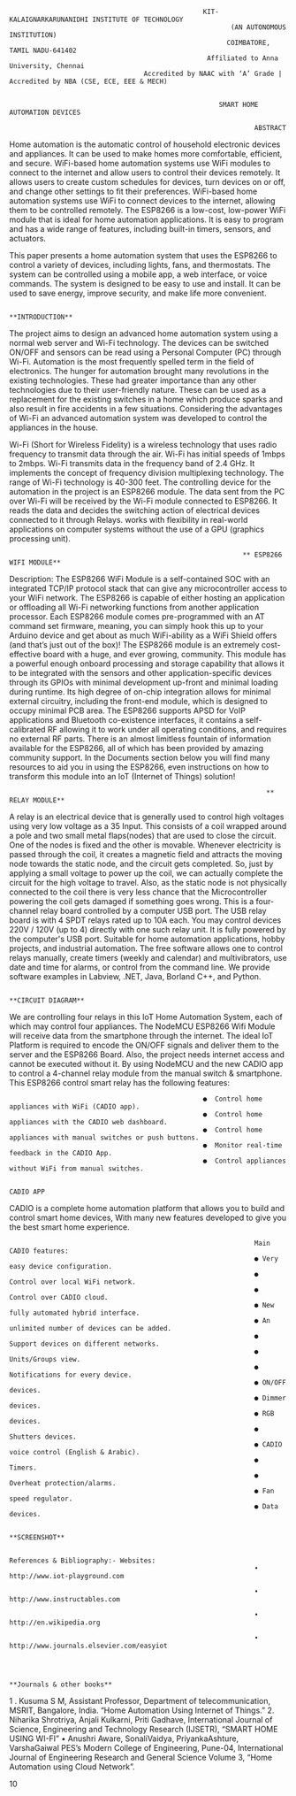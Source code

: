                                                      KIT-KALAIGNARKARUNANIDHI INSTITUTE OF TECHNOLOGY
                                                            (AN AUTONOMOUS INSTITUTION)
                                                           COIMBATORE, TAMIL NADU-641402
                                                      Affiliated to Anna University, Chennai
                                      Accredited by NAAC with ‘A’ Grade | Accredited by NBA (CSE, ECE, EEE & MECH)


                                                         SMART HOME AUTOMATION DEVICES
 
                                                                  ABSTRACT



Home automation is the automatic control of household electronic devices and appliances. It can be used to make homes more comfortable, efficient, and secure. WiFi-based home automation systems use WiFi modules to connect to the internet and allow users to control their devices remotely. It allows users to create custom schedules for devices, turn devices on or off, and change other settings to fit their preferences. WiFi-based home automation systems use WiFi to connect devices to the internet, allowing them to be controlled remotely. The ESP8266 is a low-cost, low-power WiFi module that is ideal for home automation applications. It is easy to program and has a wide range of features, including built-in timers, sensors, and actuators.

This paper presents a home automation system that uses the ESP8266 to control a variety of devices, including lights, fans, and thermostats. The system can be controlled using a mobile app, a web interface, or voice commands. The system is designed to be easy to use and install. It can be used to save energy, improve security, and make life more convenient.
 
                                                                **INTRODUCTION**

The project aims to design an advanced home automation system using a normal web server and Wi-Fi technology. The devices can be switched ON/OFF and sensors can be read using a Personal Computer (PC) through Wi-Fi. Automation is the most frequently spelled term in the field of electronics. The hunger for automation brought many revolutions in the existing technologies. These had greater importance than any other technologies due to their user-friendly nature. These can be used as a replacement for the existing switches in a home which produce sparks and also result in fire accidents in a few situations. Considering the advantages of Wi-Fi an advanced automation system was developed to control the appliances in the house.

Wi-Fi (Short for Wireless Fidelity) is a wireless technology that uses radio frequency to transmit data through the air. Wi-Fi has initial speeds of 1mbps to 2mbps. Wi-Fi transmits data in the frequency band of 2.4 GHz. It implements the concept of frequency division multiplexing technology. The range of Wi-Fi technology is 40-300 feet. The controlling device for the automation in the project is an ESP8266 module. The data sent from the PC over Wi-Fi will be received by the Wi-Fi module connected to ESP8266. It reads the data and decides the switching action of electrical devices connected to it through Relays. works with flexibility in real-world applications on computer systems without the use of a GPU (graphics processing unit).
 

                                                               ** ESP8266 WIFI MODULE**




Description: The ESP8266 WiFi Module is a self-contained SOC with an integrated TCP/IP protocol stack that can give any microcontroller access to your WiFi network. The ESP8266 is capable of either hosting an application or offloading all Wi-Fi networking functions from another application processor. Each ESP8266 module comes pre-programmed with an AT command set firmware, meaning, you can simply hook this up to your Arduino device and get about as much WiFi-ability as a WiFi Shield offers (and that’s just out of the box)! The ESP8266 module is an extremely cost-effective board with a huge, and ever growing, community. This module has a powerful enough onboard processing and storage capability that allows it to be integrated with the sensors and other application-specific devices through its GPIOs with minimal development up-front and minimal loading during runtime. Its high degree of on-chip integration allows for minimal external circuitry, including the front-end module, which is designed to occupy minimal PCB area.
The ESP8266 supports APSD for VoIP applications and Bluetooth co-existence interfaces, it contains a self-calibrated RF allowing it to work under all operating conditions, and requires no external RF parts. There is an almost limitless fountain of information available for the ESP8266, all of which has been provided by amazing community support. In the Documents section below you will find many resources to aid you in using the ESP8266, even instructions on how to transform this module into an IoT (Internet of Things) solution!
 
                                                                      
                                                                      
                                                                     ** RELAY MODULE**

A relay is an electrical device that is generally used to control high voltages using very low voltage as a 35 Input. This consists of a coil wrapped around a pole and two small metal flaps(nodes) that are used to close the circuit. One of the nodes is fixed and the other is movable. Whenever electricity is passed through the coil, it creates a magnetic field and attracts the moving node towards the static node, and the circuit gets completed. So, just by applying a small voltage to power up the coil, we can actually complete the circuit for the high voltage to travel. Also, as the static node is not physically connected to the coil there is very less chance that the Microcontroller powering the coil gets damaged if something goes wrong. This is a four-channel relay board controlled by a computer USB port. The USB relay board is with 4 SPDT relays rated up to 10A each. You may control devices 220V / 120V (up to 4) directly with one such relay unit. It is fully powered by the computer's USB port. Suitable for home automation applications, hobby projects, and industrial automation. The free software allows one to control relays manually, create timers (weekly and calendar) and multivibrators, use date and time for alarms, or control from the command line. We provide software examples in Labview, .NET, Java, Borland C++, and Python.
 
                                                                    **CIRCUIT DIAGRAM**

We are controlling four relays in this IoT Home Automation System, each of which may control four appliances. The NodeMCU ESP8266 Wifi Module will receive data from the smartphone through the internet. The ideal IoT Platform is required to encode the ON/OFF signals and deliver them to the server and the ESP8266 Board. Also, the project needs internet access and cannot be executed without it. By using NodeMCU and the new CADIO app to control a 4-channel relay module from the manual switch & smartphone.
This ESP8266 control smart relay has the following features:

                                                     ●	Control home appliances with WiFi (CADIO app).
                                                     ●	Control home appliances with the CADIO web dashboard.
                                                     ●	Control home appliances with manual switches or push buttons.
                                                     ●	Monitor real-time feedback in the CADIO App.
                                                     ●	Control appliances without WiFi from manual switches.
 
                                                                         CADIO APP


CADIO is a complete home automation platform that allows you to build and control smart home devices, With many new features developed to give you the best smart home experience.

                                                                  Main CADIO features:
                                                                  ●	Very easy device configuration.
                                                                  ●	Control over local WiFi network.
                                                                  ●	Control over CADIO cloud.
                                                                  ●	New fully automated hybrid interface.
                                                                  ●	An unlimited number of devices can be added.
                                                                  ●	Support devices on different networks.
                                                                  ●	Units/Groups view.
                                                                  ●	Notifications for every device.
                                                                  ●	ON/OFF devices.
                                                                  ●	Dimmer devices.
                                                                  ●	RGB devices.
                                                                  ●	Shutters devices.
                                                                  ●	CADIO voice control (English & Arabic).
                                                                  ●	Timers.
                                                                  ●	Overheat protection/alarms.
                                                                  ●	Fan speed regulator.
                                                                  ●	Data devices.
 
                                                                            **SCREENSHOT**

                                                                  References & Bibliography:- Websites:
                                                                  •	http://www.iot-playground.com
                                                                  
                                                                  •	http://www.instructables.com
                                                                  
                                                                  •	http://en.wikipedia.org
                                                                  
                                                                  •	http://www.journals.elsevier.com/easyiot



                                                                       **Journals & other books**

1 . Kusuma S M, Assistant Professor, Department of telecommunication, MSRIT, Bangalore, India. “Home Automation Using Internet of Things.”
2. Niharika Shrotriya, Anjali Kulkarni, Priti Gadhave, International Journal of Science, Engineering and Technology Research (IJSETR), “SMART HOME USING WI-FI” • Anushri Aware, SonaliVaidya, PriyankaAshture, VarshaGaiwal PES’s Modern College of Engineering, Pune-04, International Journal of Engineering Research and General Science Volume 3, “Home Automation using Cloud Network”.











10
